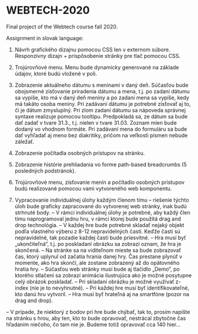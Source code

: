 # WEBTECH-2020
Final project of the Webtech course fall 2020. 

Assignment in slovak language:

1. Návrh grafického dizajnu pomocou CSS len v externom súbore.
Responzívny dizajn + prispôsobenie stránky pre tlač pomocou CSS.

2. Trojúrovňové menu. Menu bude dynamicky generované na základe údajov, ktoré budú vložené v
poli.

3. Zobrazenie aktuálneho dátumu s meninami v daný deň. Súčasťou bude obojsmerné zisťovanie
priradenia dátumu a mena, t.j. po zadaní dátumu sa vypíše, kto má v daný deň meniny a po zadaní
mena sa vypíše, kedy má takáto osoba meniny. Pri zadávaní dátumu je potrebné zisťovať aj to, či je
dátum zmysluplný. Pri zlom zadaní dátumu sa nápoveda správnej syntaxe realizuje pomocou
tooltipu. Predpokladá sa, ze dátum sa bude dať zadať v tvare 31.3., t.j. nielen v tvare 31.03.
Zoznam mien bude dodaný vo vhodnom formáte. Pri zadávaní mena do formuláru sa bude dať
vyhľadať aj meno bez diakritiky, pričom na veľkosti písmen nebude záležať.

4. Zobrazenie počítadla osobných prístupov na stránku.

5. Zobrazenie histórie prehliadania vo forme path-based breadcrumbs (5 posledných podstránok).

6. Trojúrovňové menu, zisťovanie menín a počítadlo osobných prístupov budú realizované pomocou
vami vytvoreného web komponentu.

7. Vypracovanie individuálnej úlohy každým členom tímu – riešenie týchto úloh bude graficky
zapracované do vytvorenej web stránky, inak budú strhnuté body.
– V rámci individuálnej úlohy je potrebné, aby každý člen tímu naprogramoval jednu hru, v rámci
ktorej bude použitá drag and drop technológia.
– V každej hre bude potrebné skladať nejaký objekt podľa vlastného výberu z 8-12
nepravidelných častí. Keďže časti sú nepravidelné, tak pozadie každej časti bude priesvitné.
– Hra musí byť „ukončiteľná“, t.j. po poskladaní obrázku sa zobrazí oznam, že hra je skončená.
– Na stránke sa na viditeľnom mieste sa bude zobrazovať čas, ktorý uplynul od začatia hrania
danej hry. Čas prestane plynúť v momente, ako hra skončí, ale zostane zobrazený až do
opätovného hratia hry.
– Súčasťou web stránky musí bude aj tlačidlo „Demo“, po ktorého stlačení sa zobrazí animácia
ilustrujúca ako je možné posytupne celý obrázok poskladať.
– Pri skladaní obrázku je možné využívať z-index (nie je to nevyhnutné).
– Pri každej hre musí byť identifikovateľné, kto danú hru vytvoril.
– Hra musí byť hrateľná aj na smartfóne (pozor na drag and drop).

– V prípade, že niektorý z bodov pri hre bude chýbať, tak to, prosím napíšte na stránku s hrou,
aby ten, kto to bude opravovať, nestrácal zbytočne čas hľadaním niečoho, čo tam nie je.
Budeme totiž opravovať cca 140 hier...
